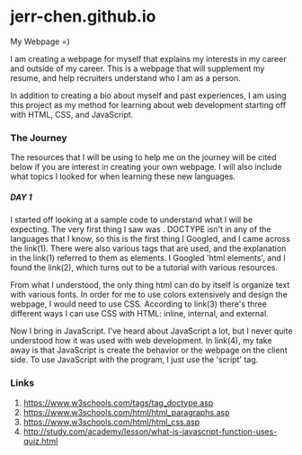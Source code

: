 # jerr-chen.github.io
My Webpage =)

I am creating a webpage for myself that explains my interests in my career and outside of my career. This is a webpage that will supplement my resume, and help recruiters understand who I am as a person.

In addition to creating a bio about myself and past experiences, I am using this project as my method for learning about web development starting off with HTML, CSS, and JavaScript.

### <b>The Journey</b>
The resources that I will be using to help me on the journey will be cited below if you are interest in creating your own webpage. I will also include what topics I looked for when learning these new languages.

##### DAY 1
<p>I started off looking at a sample code to understand what I will be expecting. The very first thing I saw was <!DOCTYPE html>. DOCTYPE isn't in any of the languages that I know, so this is the first thing I Googled, and I came across the link(1). There were also various tags that are used, and the explanation in the link(1) referred to them as elements. I Googled 'html elements', and I found the link(2), which turns out to be a tutorial with various resources.</p>
<p>From what I understood, the only thing html can do by itself is organize text with various fonts. In order for me to use colors extensively and design the webpage, I would need to use CSS. According to link(3) there's three different ways I can use CSS with HTML: inline, internal, and external.</p>
<p>Now I bring in JavaScript. I've heard about JavaScript a lot, but I never quite understood how it was used with web development. In link(4), my take away is that JavaScript is create the behavior or the webpage on the client side. To use JavaScript with the program, I just use the 'script' tag.</p>



### Links
1. https://www.w3schools.com/tags/tag_doctype.asp
2. https://www.w3schools.com/html/html_paragraphs.asp
3. https://www.w3schools.com/html/html_css.asp
4. http://study.com/academy/lesson/what-is-javascript-function-uses-quiz.html



